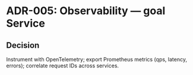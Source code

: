 # ADR-005: Observability — goal Service
## Decision
Instrument with OpenTelemetry; export Prometheus metrics (qps, latency, errors); correlate request IDs across services.

